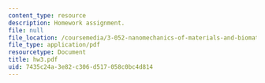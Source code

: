 ```yaml
---
content_type: resource
description: Homework assignment.
file: null
file_location: /coursemedia/3-052-nanomechanics-of-materials-and-biomaterials-spring-2007/7435c24a3e82c306d517058c0bc4d814_hw3.pdf
file_type: application/pdf
resourcetype: Document
title: hw3.pdf
uid: 7435c24a-3e82-c306-d517-058c0bc4d814
---
```

